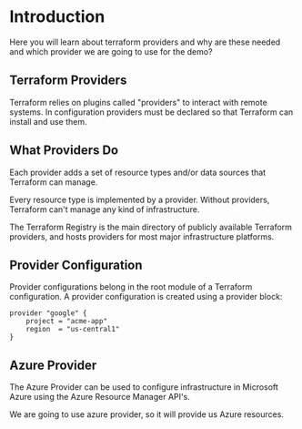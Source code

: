 # Introduction

Here you will learn about terraform providers and why are these needed and which provider we are going to use for the demo?

## Terraform Providers

Terraform relies on plugins called "providers" to interact with remote systems. In configuration providers must be declared so that Terraform can install and use them.

## What Providers Do

Each provider adds a set of resource types and/or data sources that Terraform can manage.

Every resource type is implemented by a provider. Without providers, Terraform can't manage any kind of infrastructure.

The Terraform Registry is the main directory of publicly available Terraform providers, and hosts providers for most major infrastructure platforms.

## Provider Configuration

Provider configurations belong in the root module of a Terraform configuration. A provider configuration is created using a provider block:

    provider "google" {
        project = "acme-app"
        region  = "us-central1"
    }


## Azure Provider

The Azure Provider can be used to configure infrastructure in Microsoft Azure using the Azure Resource Manager API's.

We are going to use azure provider, so it will provide us Azure resources.

